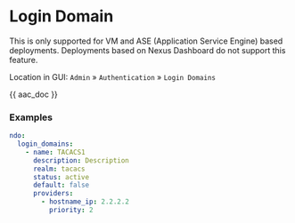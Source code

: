 # Login Domain

This is only supported for VM and ASE (Application Service Engine) based deployments. Deployments based on Nexus Dashboard do not support this feature.

Location in GUI:
`Admin` » `Authentication` » `Login Domains`

{{ aac_doc }}

### Examples

```yaml
ndo:
  login_domains:
    - name: TACACS1
      description: Description
      realm: tacacs
      status: active
      default: false
      providers:
        - hostname_ip: 2.2.2.2
          priority: 2
```

